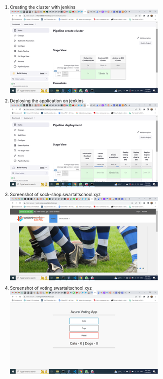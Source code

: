 1. Creating the cluster with jenkins
![my screenshot](./images/cluster.png)

2. Deploying the application on jenkins
![my screenshot](./images/deploying.png)

3. Screenshot of sock-shop.swartaltschool.xyz
![my screenshot](./images/sockshop.png)

4. Screenshot of voting.swartaltschool.xyz
![my screenshot](./images/voting.png)
